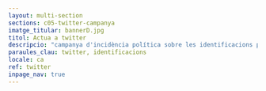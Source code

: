 ```yaml
---
layout: multi-section
sections: c05-twitter-campanya
imatge_titular: bannerD.jpg
titol: Actua a twitter
descripcio: "campanya d'incidència política sobre les identificacions policials per perfil étnic"
paraules_clau: twitter, identificacions
locale: ca
ref: twitter
inpage_nav: true
---
```

